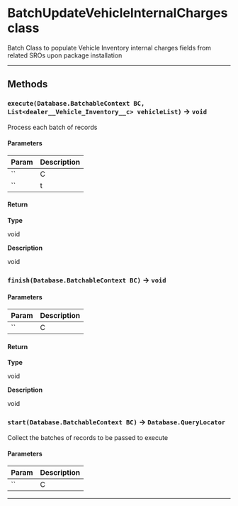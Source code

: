 # BatchUpdateVehicleInternalCharges class

Batch Class to populate Vehicle Inventory internal charges fields from related SROs upon package installation

---
## Methods
### `execute(Database.BatchableContext BC, List<dealer__Vehicle_Inventory__c> vehicleList)` → `void`

Process each batch of records

#### Parameters

| Param | Description |
| ----- | ----------- |
|`` | C |
|`` | t |

#### Return

**Type**

void

**Description**

void

### `finish(Database.BatchableContext BC)` → `void`
#### Parameters

| Param | Description |
| ----- | ----------- |
|`` | C |

#### Return

**Type**

void

**Description**

void

### `start(Database.BatchableContext BC)` → `Database.QueryLocator`

Collect the batches of records to be passed to execute

#### Parameters

| Param | Description |
| ----- | ----------- |
|`` | C |

---
